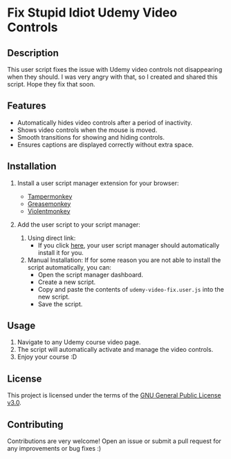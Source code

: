 # Fix Stupid Idiot Udemy Video Controls

## Description

This user script fixes the issue with Udemy video controls not disappearing when they should. I was very angry with that, so I created and shared this script. Hope they fix that soon.

## Features

- Automatically hides video controls after a period of inactivity.
- Shows video controls when the mouse is moved.
- Smooth transitions for showing and hiding controls.
- Ensures captions are displayed correctly without extra space.

## Installation

1. Install a user script manager extension for your browser:
   - [Tampermonkey](https://www.tampermonkey.net/)
   - [Greasemonkey](https://www.greasespot.net/)
   - [Violentmonkey](https://violentmonkey.github.io/)

2. Add the user script to your script manager:
   1. Using direct link:
      - If you click [here](https://github.com/Equiel-1703/udemy-fix-extension/raw/refs/heads/main/udemy-video-fix.user.js), your user script manager should automatically install it for you.
   2. Manual Installation:
      If for some reason you are not able to install the script automatically, you can:
      - Open the script manager dashboard.
      - Create a new script.
      - Copy and paste the contents of `udemy-video-fix.user.js` into the new script.
      - Save the script.

## Usage

1. Navigate to any Udemy course video page.
2. The script will automatically activate and manage the video controls.
3. Enjoy your course :D

## License

This project is licensed under the terms of the [GNU General Public License v3.0](LICENSE).

## Contributing

Contributions are very welcome! Open an issue or submit a pull request for any improvements or bug fixes :)